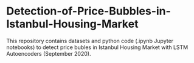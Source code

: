 # Detection-of-Price-Bubbles-in-Istanbul-Housing-Market

This repository contains datasets and python code (.ipynb Jupyter notebooks) to detect price bubles in Istanbul Housing Market with LSTM Autoencoders (September 2020).
